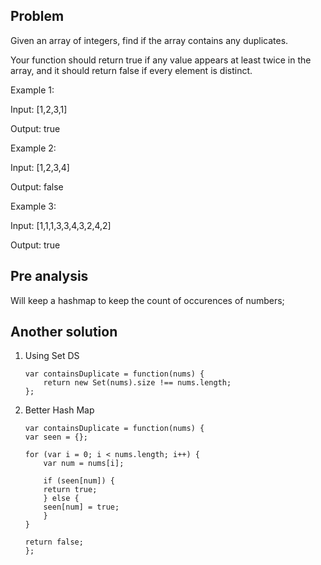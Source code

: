 ## Problem

Given an array of integers, find if the array contains any duplicates.

Your function should return true if any value appears at least twice in the array, and it should return false if every element is distinct.

Example 1:

Input: [1,2,3,1]

Output: true

Example 2:

Input: [1,2,3,4]

Output: false

Example 3:

Input: [1,1,1,3,3,4,3,2,4,2]

Output: true

## Pre analysis

Will keep a hashmap to keep the count of occurences of numbers;

## Another solution

1.  Using Set DS

        var containsDuplicate = function(nums) {
            return new Set(nums).size !== nums.length;
        };

2.  Better Hash Map

        var containsDuplicate = function(nums) {
        var seen = {};

        for (var i = 0; i < nums.length; i++) {
            var num = nums[i];

            if (seen[num]) {
            return true;
            } else {
            seen[num] = true;
            }
        }

        return false;
        };
